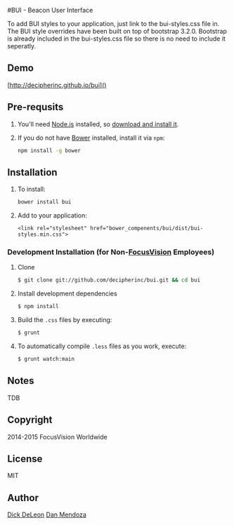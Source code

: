 #BUI - Beacon User Interface

To add BUI styles to your application, just link to the bui-styles.css file in. The BUI style overrides have been built on top of bootstrap 3.2.0. Bootstrap is already included in the bui-styles.css file so there is no need to include it seperatly.

## Demo
 
[http://decipherinc.github.io/bui]()

## Pre-requsits

1. You'll need [Node.js](http://nodejs.org) installed, so [download and install it](http://nodejs.org/download/).

2. If you do not have [Bower](http://bower.io/) installed, install it via `npm`:

    ```sh
    npm install -g bower
    ```

## Installation

1. To install:

    ```sh
    bower install bui
    ```

2. Add to your application:
    ```
    <link rel="stylesheet" href="bower_compenents/bui/dist/bui-styles.min.css">
    ```


### Development Installation (for Non-[FocusVision](http://www.focusvision.com) Employees)

1.  Clone

    ```sh
    $ git clone git://github.com/decipherinc/bui.git && cd bui
    ```
    
2.  Install development dependencies

    ```sh
    $ npm install
    ```
 
3.  Build the `.css` files by executing:

    ```sh
    $ grunt
    ```

4.  To automatically compile `.less` files as you work, execute:

    ```sh
    $ grunt watch:main
    ```

## Notes

TDB
    
## Copyright

2014-2015 FocusVision Worldwide

## License

MIT

## Author

[Dick DeLeon](https://github.com/dickdeleon)
[Dan Mendoza](https://github.com/decipherdan)
